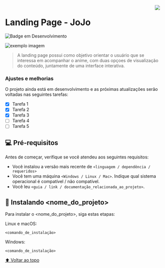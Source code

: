 <img align="right" src="https://user-images.githubusercontent.com/108842368/195401877-d1e420a5-8093-44fc-8ab3-e387294ee190.png">

# Landing Page - JoJo

![Badge em Desenvolvimento](http://img.shields.io/static/v1?label=STATUS&message=EM%20DESENVOLVIMENTO&color=purple&style=for-the-badge)

<img src="exemplo-image.png" alt="exemplo imagem">

> A landing page possui como objetivo orientar o usuário que se interessa em acompanhar o anime, com duas opçoes de visualização do conteúdo, juntamente de uma interface interativa.

### Ajustes e melhorias

O projeto ainda está em desenvolvimento e as próximas atualizações serão voltadas nas seguintes tarefas:

- [x] Tarefa 1
- [x] Tarefa 2
- [x] Tarefa 3
- [ ] Tarefa 4
- [ ] Tarefa 5

## 💻 Pré-requisitos

Antes de começar, verifique se você atendeu aos seguintes requisitos:
<!---Estes são apenas requisitos de exemplo. Adicionar, duplicar ou remover conforme necessário--->
* Você instalou a versão mais recente de `<linguagem / dependência / requeridos>`
* Você tem uma máquina `<Windows / Linux / Mac>`. Indique qual sistema operacional é compatível / não compatível.
* Você leu `<guia / link / documentação_relacionada_ao_projeto>`.

## 🚀 Instalando <nome_do_projeto>

Para instalar o <nome_do_projeto>, siga estas etapas:

Linux e macOS:
```
<comando_de_instalação>
```

Windows:
```
<comando_de_instalação>
```

[⬆ Voltar ao topo](#Landing-Page)<br>
